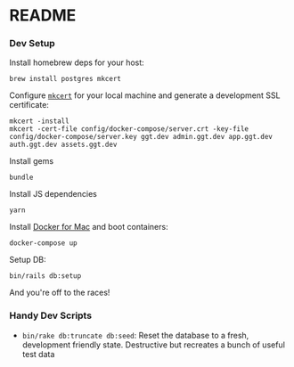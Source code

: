 # README

### Dev Setup

Install homebrew deps for your host:

    brew install postgres mkcert

Configure [`mkcert`](https://github.com/FiloSottile/mkcert) for your local machine and generate a development SSL certificate:

    mkcert -install
    mkcert -cert-file config/docker-compose/server.crt -key-file config/docker-compose/server.key ggt.dev admin.ggt.dev app.ggt.dev auth.ggt.dev assets.ggt.dev

Install gems

    bundle

Install JS dependencies

    yarn

Install [Docker for Mac](https://hub.docker.com/editions/community/docker-ce-desktop-mac) and boot containers:

    docker-compose up

Setup DB:

    bin/rails db:setup

And you're off to the races!

### Handy Dev Scripts

- `bin/rake db:truncate db:seed`: Reset the database to a fresh, development friendly state. Destructive but recreates a bunch of useful test data
